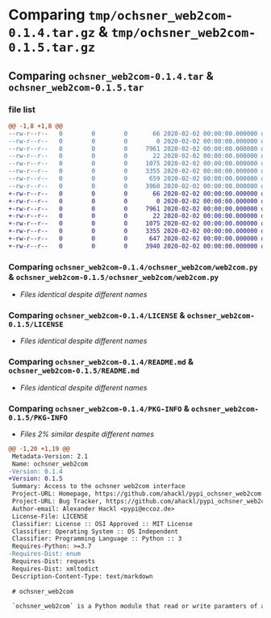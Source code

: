 # Comparing `tmp/ochsner_web2com-0.1.4.tar.gz` & `tmp/ochsner_web2com-0.1.5.tar.gz`

## Comparing `ochsner_web2com-0.1.4.tar` & `ochsner_web2com-0.1.5.tar`

### file list

```diff
@@ -1,8 +1,8 @@
--rw-r--r--   0        0        0       66 2020-02-02 00:00:00.000000 ochsner_web2com-0.1.4/.gitattributes
--rw-r--r--   0        0        0        0 2020-02-02 00:00:00.000000 ochsner_web2com-0.1.4/ochsner_web2com/__init__.py
--rw-r--r--   0        0        0     7961 2020-02-02 00:00:00.000000 ochsner_web2com-0.1.4/ochsner_web2com/web2com.py
--rw-r--r--   0        0        0       22 2020-02-02 00:00:00.000000 ochsner_web2com-0.1.4/.gitignore
--rw-r--r--   0        0        0     1075 2020-02-02 00:00:00.000000 ochsner_web2com-0.1.4/LICENSE
--rw-r--r--   0        0        0     3355 2020-02-02 00:00:00.000000 ochsner_web2com-0.1.4/README.md
--rw-r--r--   0        0        0      659 2020-02-02 00:00:00.000000 ochsner_web2com-0.1.4/pyproject.toml
--rw-r--r--   0        0        0     3960 2020-02-02 00:00:00.000000 ochsner_web2com-0.1.4/PKG-INFO
+-rw-r--r--   0        0        0       66 2020-02-02 00:00:00.000000 ochsner_web2com-0.1.5/.gitattributes
+-rw-r--r--   0        0        0        0 2020-02-02 00:00:00.000000 ochsner_web2com-0.1.5/ochsner_web2com/__init__.py
+-rw-r--r--   0        0        0     7961 2020-02-02 00:00:00.000000 ochsner_web2com-0.1.5/ochsner_web2com/web2com.py
+-rw-r--r--   0        0        0       22 2020-02-02 00:00:00.000000 ochsner_web2com-0.1.5/.gitignore
+-rw-r--r--   0        0        0     1075 2020-02-02 00:00:00.000000 ochsner_web2com-0.1.5/LICENSE
+-rw-r--r--   0        0        0     3355 2020-02-02 00:00:00.000000 ochsner_web2com-0.1.5/README.md
+-rw-r--r--   0        0        0      647 2020-02-02 00:00:00.000000 ochsner_web2com-0.1.5/pyproject.toml
+-rw-r--r--   0        0        0     3940 2020-02-02 00:00:00.000000 ochsner_web2com-0.1.5/PKG-INFO
```

### Comparing `ochsner_web2com-0.1.4/ochsner_web2com/web2com.py` & `ochsner_web2com-0.1.5/ochsner_web2com/web2com.py`

 * *Files identical despite different names*

### Comparing `ochsner_web2com-0.1.4/LICENSE` & `ochsner_web2com-0.1.5/LICENSE`

 * *Files identical despite different names*

### Comparing `ochsner_web2com-0.1.4/README.md` & `ochsner_web2com-0.1.5/README.md`

 * *Files identical despite different names*

### Comparing `ochsner_web2com-0.1.4/PKG-INFO` & `ochsner_web2com-0.1.5/PKG-INFO`

 * *Files 2% similar despite different names*

```diff
@@ -1,20 +1,19 @@
 Metadata-Version: 2.1
 Name: ochsner_web2com
-Version: 0.1.4
+Version: 0.1.5
 Summary: Access to the ochsner web2com interface
 Project-URL: Homepage, https://github.com/ahackl/pypi_ochsner_web2com
 Project-URL: Bug Tracker, https://github.com/ahackl/pypi_ochsner_web2com/issues
 Author-email: Alexander Hackl <pypi@eccoz.de>
 License-File: LICENSE
 Classifier: License :: OSI Approved :: MIT License
 Classifier: Operating System :: OS Independent
 Classifier: Programming Language :: Python :: 3
 Requires-Python: >=3.7
-Requires-Dist: enum
 Requires-Dist: requests
 Requires-Dist: xmltodict
 Description-Content-Type: text/markdown
 
 # ochsner_web2com
 
 `ochsner_web2com` is a Python module that read or write paramters of a web2com interface from ochser heat pump via SOAP requests.
```

